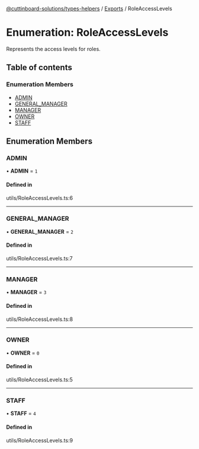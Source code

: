 [@cuttinboard-solutions/types-helpers](../README.md) / [Exports](../modules.md) / RoleAccessLevels

# Enumeration: RoleAccessLevels

Represents the access levels for roles.

## Table of contents

### Enumeration Members

- [ADMIN](RoleAccessLevels.md#admin)
- [GENERAL\_MANAGER](RoleAccessLevels.md#general_manager)
- [MANAGER](RoleAccessLevels.md#manager)
- [OWNER](RoleAccessLevels.md#owner)
- [STAFF](RoleAccessLevels.md#staff)

## Enumeration Members

### ADMIN

• **ADMIN** = ``1``

#### Defined in

utils/RoleAccessLevels.ts:6

___

### GENERAL\_MANAGER

• **GENERAL\_MANAGER** = ``2``

#### Defined in

utils/RoleAccessLevels.ts:7

___

### MANAGER

• **MANAGER** = ``3``

#### Defined in

utils/RoleAccessLevels.ts:8

___

### OWNER

• **OWNER** = ``0``

#### Defined in

utils/RoleAccessLevels.ts:5

___

### STAFF

• **STAFF** = ``4``

#### Defined in

utils/RoleAccessLevels.ts:9
